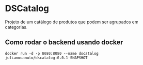 # DSCatalog

Projeto de um catálogo de produtos que podem ser agrupados em categorias.

## Como rodar o backend usando docker

```
docker run -d -p 8080:8080 --name dscatalog julianocanuto/dscatalog:0.0.1-SNAPSHOT
```
